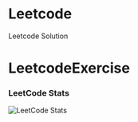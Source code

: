 # Leetcode
Leetcode Solution
# LeetcodeExercise

### LeetCode Stats
![LeetCode Stats](https://leetcard.jacoblin.cool/Yipin?theme=dark&font=Hanuman&ext=activity)
